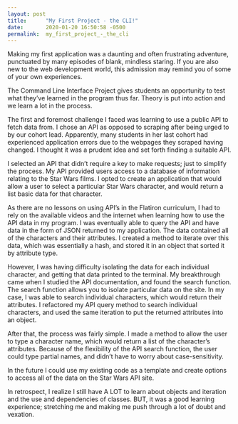 ```yaml
---
layout: post
title:      "My First Project - the CLI!"
date:       2020-01-20 16:50:58 -0500
permalink:  my_first_project_-_the_cli
---
```



Making my first application was a daunting and often frustrating adventure, punctuated by many episodes of blank, mindless staring. If you are also new to the web development world, this admission may remind you of some of your own experiences. 

The Command Line Interface Project gives students an opportunity to test what they’ve learned in the program thus far. Theory is put into action and we learn a lot in the process.

The first and foremost challenge I faced was learning to use a public API to fetch data from. I chose an API as opposed to scraping after being urged to by our cohort lead. Apparently, many students in her last cohort had experienced application errors due to the webpages they scraped having changed. I thought it was a prudent idea and set forth finding a suitable API. 

I selected an API that didn’t require a key to make requests; just to simplify the process. My API provided users access to a database of information relating to the Star Wars films. I opted to create an application that would allow a user to select a particular Star Wars character, and would return a list basic data for that character. 

As there are no lessons on using API’s in the Flatiron curriculum, I had to rely on the available videos and the internet when learning how to use the API data in my program. I was eventually able to query the API and have data in the form of JSON returned to my application. The data contained all of the characters and their attributes. I created a method to iterate over this data, which was essentially a hash, and stored it in an object that sorted it by attribute type. 

However, I was having difficulty isolating the data for each individual character, and getting that data printed to the terminal. My breakthrough came when I studied the API documentation, and found the search function. The search function allows you to isolate particular data on the site. In my case, I was able to search individual characters, which would return their attributes. I refactored my API query method to search individual characters, and used the same iteration to put the returned attributes into an object.

After that, the process was fairly simple. I made a method to allow the user to type a character name, which would return a list of the character’s attributes. Because of the flexibility of the API search function, the user could type partial names, and didn’t have to worry about case-sensitivity. 

In the future I could use my existing code as a template and create options to access all of the data on the Star Wars API site. 

In retrospect, I realize I still have A LOT to learn about objects and iteration and the use and dependencies of classes. BUT, it was a good learning experience; stretching me and making me push through a lot of doubt and vexation. 

